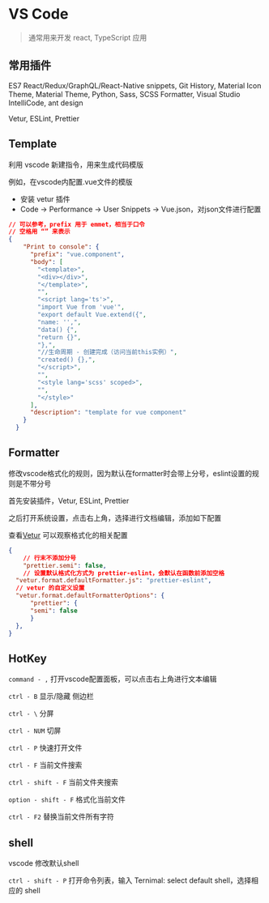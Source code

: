 # VS Code

> 通常用来开发 react, TypeScript 应用

## 常用插件

ES7 React/Redux/GraphQL/React-Native snippets, Git History, Material Icon Theme, Material Theme, Python, Sass, SCSS Formatter, Visual Studio IntelliCode, ant design

Vetur, ESLint, Prettier


## Template

利用 vscode 新建指令，用来生成代码模版

例如，在vscode内配置.vue文件的模版

- 安装 vetur 插件
- Code -> Performance -> User Snippets -> Vue.json，对json文件进行配置

```json
// 可以参考，prefix 用于 emmet，相当于口令
// 空格用 “” 来表示
{
	"Print to console": {
	  "prefix": "vue.component",  
	  "body": [
		"<template>",
		"<div></div>",
		"</template>",
		"",
		"<script lang='ts'>",
		"import Vue from 'vue'",
		"export default Vue.extend({",
		"name: '',",
		"data() {",
		"return {}",
		"},",
		"//生命周期 - 创建完成（访问当前this实例）",
		"created() {},",
		"</script>",
		"",
		"<style lang='scss' scoped>",
		"",
		"</style>"
	  ],
	  "description": "template for vue component"
	}
  }
```

## Formatter

修改vscode格式化的规则，因为默认在formatter时会带上分号，eslint设置的规则是不带分号

首先安装插件，Vetur, ESLint, Prettier

之后打开系统设置，点击右上角，选择进行文档编辑，添加如下配置

查看[Vetur](https://vuejs.github.io/vetur/formatting.html#formatters) 可以观察格式化的相关配置

```json
{
	// 行末不添加分号
	"prettier.semi": false,
	// 设置默认格式化方式为 prettier-eslint，会默认在函数前添加空格
  "vetur.format.defaultFormatter.js": "prettier-eslint",
  // vetur 的自定义设置
  "vetur.format.defaultFormatterOptions": {
      "prettier": {
      "semi": false
      }
  },
}
```


## HotKey

`command - ,` 打开vscode配置面板，可以点击右上角进行文本编辑

`ctrl - B` 显示/隐藏 侧边栏

`ctrl - \` 分屏

`ctrl - NUM` 切屏

`ctrl - P` 快速打开文件

`ctrl - F` 当前文件搜索

`ctrl - shift - F` 当前文件夹搜索

`option - shift - F` 格式化当前文件

`ctrl - F2` 替换当前文件所有字符

## shell

vscode 修改默认shell

`ctrl - shift - P` 打开命令列表，输入 Ternimal: select default shell，选择相应的 shell
